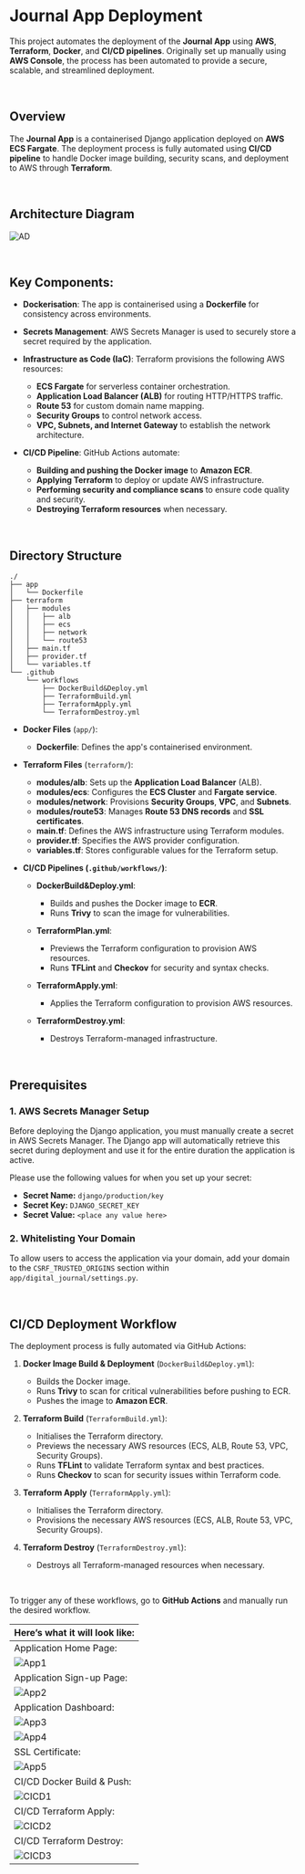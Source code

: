 # Journal App Deployment

This project automates the deployment of the **Journal App** using **AWS**, **Terraform**, **Docker**, and **CI/CD pipelines**. Originally set up manually using **AWS Console**, the process has been automated to provide a secure, scalable, and streamlined deployment.

<br>

## Overview

The **Journal App** is a containerised Django application deployed on **AWS ECS Fargate**. The deployment process is fully automated using **CI/CD pipeline** to handle Docker image building, security scans, and deployment to AWS through **Terraform**.

<br>

## Architecture Diagram

![AD](https://raw.githubusercontent.com/JunedConnect/project-charlie/main/images/Architecture%20Diagram.png)

<br>

## Key Components:

- **Dockerisation**: The app is containerised using a **Dockerfile** for consistency across environments.

- **Secrets Management**: AWS Secrets Manager is used to securely store a secret required by the application.

- **Infrastructure as Code (IaC)**: Terraform provisions the following AWS resources:
    - **ECS Fargate** for serverless container orchestration.
    - **Application Load Balancer (ALB)** for routing HTTP/HTTPS traffic.
    - **Route 53** for custom domain name mapping.
    - **Security Groups** to control network access.
    - **VPC, Subnets, and Internet Gateway** to establish the network architecture.

- **CI/CD Pipeline**: GitHub Actions automate:
    - **Building and pushing the Docker image** to **Amazon ECR**.
    - **Applying Terraform** to deploy or update AWS infrastructure.
    - **Performing security and compliance scans** to ensure code quality and security.
    - **Destroying Terraform resources** when necessary.

<br>

## Directory Structure

```
./
├── app
│   └── Dockerfile
├── terraform
│   ├── modules
│   │   ├── alb
│   │   ├── ecs
│   │   ├── network
│   │   └── route53
│   ├── main.tf
│   ├── provider.tf
│   └── variables.tf
└── .github
    └── workflows
        ├── DockerBuild&Deploy.yml
        ├── TerraformBuild.yml
        ├── TerraformApply.yml
        └── TerraformDestroy.yml
```

- **Docker Files** (`app/`):
    - **Dockerfile**: Defines the app's containerised environment.

- **Terraform Files** (`terraform/`):
    - **modules/alb**: Sets up the **Application Load Balancer** (ALB).
    - **modules/ecs**: Configures the **ECS Cluster** and **Fargate service**.
    - **modules/network**: Provisions **Security Groups**, **VPC**, and **Subnets**.
    - **modules/route53**: Manages **Route 53 DNS records** and **SSL certificates**.
    - **main.tf**: Defines the AWS infrastructure using Terraform modules.
    - **provider.tf**: Specifies the AWS provider configuration.
    - **variables.tf**: Stores configurable values for the Terraform setup.

- **CI/CD Pipelines (`.github/workflows/`)**:
    - **DockerBuild&Deploy.yml**:
        - Builds and pushes the Docker image to **ECR**.
        - Runs **Trivy** to scan the image for vulnerabilities.
    
    - **TerraformPlan.yml**:
        - Previews the Terraform configuration to provision AWS resources.
        - Runs **TFLint** and **Checkov** for security and syntax checks.
    
    - **TerraformApply.yml**:
        - Applies the Terraform configuration to provision AWS resources.
    
    - **TerraformDestroy.yml**:
        - Destroys Terraform-managed infrastructure.

<br>

## Prerequisites

### 1. AWS Secrets Manager Setup

Before deploying the Django application, you must manually create a secret in AWS Secrets Manager. The Django app will automatically retrieve this secret during deployment and use it for the entire duration the application is active.

Please use the following values for when you set up your secret:

- **Secret Name:** `django/production/key`
- **Secret Key:** `DJANGO_SECRET_KEY`
- **Secret Value:** `<place any value here>`

### 2. Whitelisting Your Domain

To allow users to access the application via your domain, add your domain to the `CSRF_TRUSTED_ORIGINS` section within `app/digital_journal/settings.py`.

<br>

## CI/CD Deployment Workflow

The deployment process is fully automated via GitHub Actions:

1. **Docker Image Build & Deployment** (`DockerBuild&Deploy.yml`):
    - Builds the Docker image.
    - Runs **Trivy** to scan for critical vulnerabilities before pushing to ECR.
    - Pushes the image to **Amazon ECR**.

2. **Terraform Build** (`TerraformBuild.yml`):
    - Initialises the Terraform directory.
    - Previews the necessary AWS resources (ECS, ALB, Route 53, VPC, Security Groups).
    - Runs **TFLint** to validate Terraform syntax and best practices.
    - Runs **Checkov** to scan for security issues within Terraform code.
    
2. **Terraform Apply** (`TerraformApply.yml`):
    - Initialises the Terraform directory.
    - Provisions the necessary AWS resources (ECS, ALB, Route 53, VPC, Security Groups).
    
3. **Terraform Destroy** (`TerraformDestroy.yml`):
    - Destroys all Terraform-managed resources when necessary.

<br>

To trigger any of these workflows, go to **GitHub Actions** and manually run the desired workflow.


|Here’s what it will look like:|
|-------|
|Application Home Page:|
| ![App1](https://raw.githubusercontent.com/JunedConnect/project-charlie/main/images/Application%20Home%20Page.png) |
|Application Sign-up Page:|
| ![App2](https://raw.githubusercontent.com/JunedConnect/project-charlie/main/images/Sign-up%20Page.png) |
|Application Dashboard:|
| ![App3](https://raw.githubusercontent.com/JunedConnect/project-charlie/main/images/Dashboard%20Page%201.png) |
| ![App4](https://raw.githubusercontent.com/JunedConnect/project-charlie/main/images/Dashboard%20Page%202.png) |
|SSL Certificate:|
| ![App5](https://raw.githubusercontent.com/JunedConnect/project-charlie/main/images/SSL%20Certificate.png) |
|CI/CD Docker Build & Push:|
| ![CICD1](https://raw.githubusercontent.com/JunedConnect/project-charlie/main/images/CICD%20Docker%20Build.png) |
|CI/CD Terraform Apply:|
| ![CICD2](https://raw.githubusercontent.com/JunedConnect/project-charlie/main/images/CICD%20Terraform%20Apply.png) |
|CI/CD Terraform Destroy:|
| ![CICD3](https://raw.githubusercontent.com/JunedConnect/project-charlie/main/images/CICD%20Terraform%20Destroy.png) |
